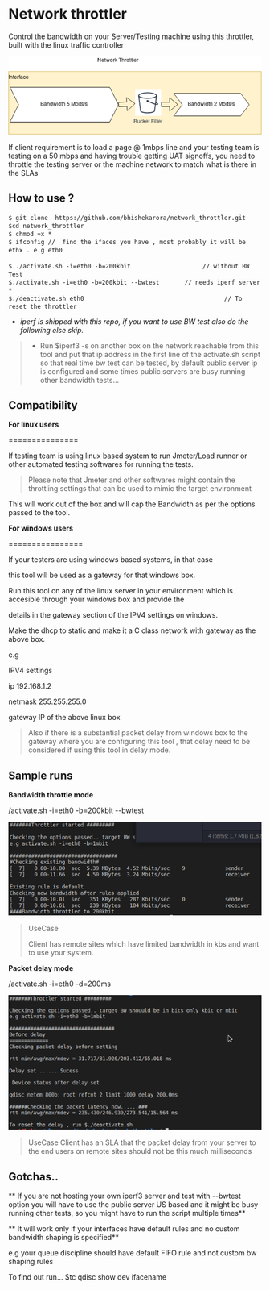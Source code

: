 # Network throttler

Control the bandwidth on your Server/Testing machine using this throttler, built with the linux traffic controller

![Architecture](https://github.com/bhishekarora/network_throttler/blob/master/networkthrottler.png)

  

If client requirement is to load a page @ 1mbps line and your testing team is testing on a 50 mbps and having trouble getting UAT signoffs, you need to throttle the testing server or the machine network to match what is there in the SLAs
 
  
 ##  How to use ?

    $ git clone  https://github.com/bhishekarora/network_throttler.git
    $cd network_throttler
    $ chmod +x *
    $ ifconfig //  find the ifaces you have , most probably it will be ethx . e.g eth0
    
    $ ./activate.sh -i=eth0 -b=200kbit                    // without BW Test
    $./activate.sh -i=eth0 -b=200kbit --bwtest       // needs iperf server *
    $./deactivate.sh eth0                                       // To reset the throttler 

* *iperf is shipped with this repo, if you want to use BW test also do the following else skip.*

> * Run $iperf3 -s on another box on the network reachable from this tool and put that ip address in the first line of the activate.sh
> script so that real time bw test can be tested, by default public
> server ip is configured and some times public servers are busy running
> other bandwidth tests...

## Compatibility

  

**For linux users**

===============

If testing team is using linux based system to run Jmeter/Load runner or other automated testing softwares for running the tests.

  

> Please note that Jmeter and other softwares might contain the
> throttling settings that can be used to mimic the target environment

  

This will work out of the box and will cap the Bandwidth as per the options passed to the tool.

  

**For windows users**

================

If your testers are using windows based systems, in that case

this tool will be used as a gateway for that windows box.

  

Run this tool on any of the linux server in your environment which is accesible through your windows box and provide the

details in the gateway section of the IPV4 settings on windows.

  

Make the dhcp to static and make it a C class network with gateway as the above box.

  

e.g

  

IPV4 settings

ip 192.168.1.2

netmask 255.255.255.0

gateway IP of the above linux box

> Also if there is a substantial packet delay from windows box to the
> gateway where you are configuring this tool , that delay need to be
> considered if using this tool in delay mode.

 

## Sample runs

**Bandwidth throttle mode** 

/activate.sh -i=eth0 -b=200kbit --bwtest  

![BW Throttle with bwtest](https://github.com/bhishekarora/network_throttler/blob/master/throttlewithbwtest.png)

> UseCase
> 
> Client has remote sites which have limited bandwidth in kbs and want
> to use your system.


**Packet delay mode**


/activate.sh -i=eth0 -d=200ms 

![Packet delay mode ](https://github.com/bhishekarora/network_throttler/blob/master/packetdelay.png)

> UseCase Client has an SLA that the packet delay from your server to
> the end users on remote sites should not be this much milliseconds

## Gotchas..
** If you are not hosting your own iperf3 server and test with --bwtest option you will 
have to use the public server US based and it might be busy running other tests, so you might have to run the script  multiple times**

** It will work only if your interfaces have default rules and no  custom  bandwidth
shaping is specified** 

e.g your queue discipline should have default FIFO rule and not custom bw shaping rules

To find out run...
$tc qdisc show  dev ifacename 

